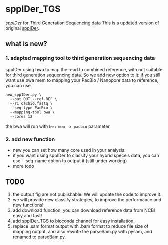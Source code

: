 # sppIDer_TGS
*sppIDer* for *T*hird *G*eneration *S*equencing data
This is a updated version of original [sppIDer](https://github.com/GLBRC/sppIDer).


## what is new?

### 1. adapted mapping tool to third generation sequencing data
sppIDer using bwa to map the read to combined reference, with not suitable for third generation sequencing data.
So we add new option to it:
if you still want use bwa mem to mapping your PacBio / Nanopore data to reference, you can use

```
new_sppIDer.py \
  --out OUT --ref REF \
  --r1 oacbio.fastq \
  --seq-type PacBio \
  --mapping-tool bwa \
  --cores 12
```
the bwa will run with `bwa mem -x pacbio` parameter

### 2. add new function 
- new you can set how many core used in your analysis.
- if you want using sppIDer to classify your hybrid speceis data, you can use --seq-name option to output it.(still under working)
- more todo


## TODO
1. the output fig are not publishable. We will update the code to improve it.
2. we will provide new classify strategies, to improve the performance and new functions!
3. add download function, you can download reference data from NCBI easy and fast!
4. add sppIDer_TGS to bioconda channel for easy installation.
5. replace .sam format output with .bam format to reduce file size of mapping output, and also rewrite the parseSam.py with pysam, and renamed to parseBam.py.